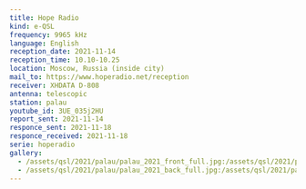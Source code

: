 ```yaml
---
title: Hope Radio
kind: e-QSL
frequency: 9965 kHz
language: English
reception_date: 2021-11-14
reception_time: 10.10-10.25
location: Moscow, Russia (inside city)
mail_to: https://www.hoperadio.net/reception
receiver: XHDATA D-808
antenna: telescopic
station: palau
youtube_id: 3UE_035j2HU 
report_sent: 2021-11-14
responce_sent: 2021-11-18
responce_received: 2021-11-18
serie: hoperadio
gallery:
  - /assets/qsl/2021/palau/palau_2021_front_full.jpg:/assets/qsl/2021/palau/palau_2021_front_small.jpg
  - /assets/qsl/2021/palau/palau_2021_back_full.jpg:/assets/qsl/2021/palau/palau_2021_back_small.jpg
---
```

